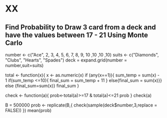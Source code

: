 # XX
## Find Probability to Draw 3 card from a deck and have the values between 17 - 21 Using Monte Carlo 

number <- c("Ace", 2, 3, 4, 5, 6, 7, 8, 9, 10 ,10 ,10 ,10)
suits <- c("Diamonds", "Clubs", "Hearts", "Spades")
deck = expand.grid(number = number,suit=suits)

total <- function(x){
    x <- as.numeric(x)
    if (any(x==1)){
        sum_temp = sum(x) - 1
        if(sum_temp <=10){
            final_sum = sum_temp + 11
        }
        else{final_sum = sum(x)}}
    else {final_sum=sum(x)}
    final_sum
}


check <- function(a){
    prob<-total(a)>=17 & total(a)<=21
    prob
}
check(a)

B = 500000
prob <- replicate(B,{
    check(sample(deck$number,3,replace = FALSE))
})
mean(prob)
